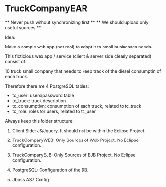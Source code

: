 TruckCompanyEAR
=========

** Never push without synchronizing first **
** We should upload only useful sources **

Idea:

Make a sample web app (not real) to adapt it to small businesses needs. 

This ficticious web app / service (client & server side clearly separated) consist of:

10 truck small company that needs to keep track of the diesel consumptin of each truck. 

Therefore there are 4 PostgreSQL tables:

- tc_user: users/password table
- tc_truck: truck description
- tc_consumption: consumption of each truck, related to tc_truck
- tc_role: roles for users, related to tc_user

Always keep this folder structure:


1. Client Side: JS/Jquery. It should not be within the Eclipse Project.

2. TruckCompanyWEB: Only Sources of Web Project. No Eclipse configuration. 

3. TruckCompanyEJB: Only Sources of EJB Project. No Eclipse configuration.

4. PostgreSQL: Configuration of the DB.

5. Jboss AS7 Config

